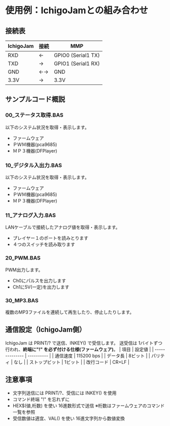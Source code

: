 # 使用例：IchigoJamとの組み合わせ

## 接続表
| IchigoJam  | 接続 | MMP                |
| ---------- | ---- | ------------------ |
| RXD        | ←   | GPIO0 (Serial1 TX) |
| TXD        | →   | GPIO1 (Serial1 RX) |
| GND        | ←→ | GND                |
| 3.3V       | →   | 3.3V               |

## サンプルコード概説

### 00_ステータス取得.BAS
以下のシステム状況を取得・表示します。
- ファームウェア
- ＰＷＭ機器(pca9685)
- ＭＰ３機器(DFPlayer)

### 10_デジタル入出力.BAS
以下のシステム状況を取得・表示します。
- ファームウェア
- ＰＷＭ機器(pca9685)
- ＭＰ３機器(DFPlayer)

### 11_アナログ入力.BAS
LANケーブルで接続したアナログ値を取得・表示します。
- プレイヤー１のポートを読みとります
- ４つのスイッチを読み取ります

### 20_PWM.BAS
PWM出力します。
- Ch0にパルスを出力します
- Ch1に5V(一定)を出力します

### 30_MP3.BAS
複数のMP3ファイルを連続して再生したり、停止したりします。

## 通信設定（IchigoJam側）
IchigoJam は PRINT/? で送信、INKEY() で受信します。
送受信は 1バイトずつ行われ、**終端に"!" を必ず付ける仕様(ファームウェア)**。
| 項目           | 設定値     |
| -------------- | ---------- |
| 通信速度       | 115200 bps |
| データ長       | 8ビット    |
| パリティ       | なし       |
| ストップビット | 1ビット    |
| 改行コード     | CR+LF      |

## 注意事項
- 文字列送信には PRINT/?、受信には INKEY() を使用
- コマンド終端 "!" を忘れずに
- HEX$(値,桁数) を使い 16進数形式で送信 ※桁数はファームウェアのコマンド一覧を参照
- 受信数値は適宜、VAL() を使い 16進文字列から数値変換
